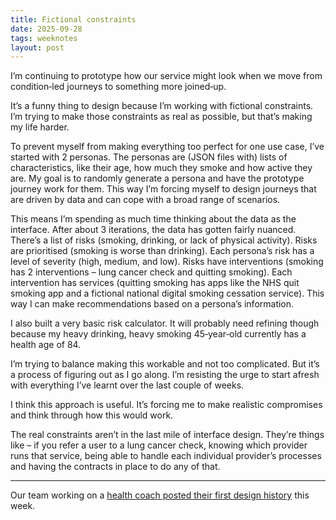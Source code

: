 ```yaml
---
title: Fictional constraints
date: 2025-09-28
tags: weeknotes
layout: post
---
```


I’m continuing to prototype how our service might look when we move from condition‑led journeys to something more joined‑up.

It’s a funny thing to design because I’m working with fictional constraints. I’m trying to make those constraints as real as possible, but that’s making my life harder.

To prevent myself from making everything too perfect for one use case, I’ve started with 2 personas. The personas are (JSON files with) lists of characteristics, like their age, how much they smoke and how active they are. My goal is to randomly generate a persona and have the prototype journey work for them. This way I’m forcing myself to design journeys that are driven by data and can cope with a broad range of scenarios.

This means I’m spending as much time thinking about the data as the interface. After about 3 iterations, the data has gotten fairly nuanced. There’s a list of risks (smoking, drinking, or lack of physical activity). Risks are prioritised (smoking is worse than drinking). Each persona’s risk has a level of severity (high, medium, and low). Risks have interventions (smoking has 2 interventions – lung cancer check and quitting smoking). Each intervention has services (quitting smoking has apps like the NHS quit smoking app and a fictional national digital smoking cessation service). This way I can make recommendations based on a persona’s information.

I also built a very basic risk calculator. It will probably need refining though because my heavy drinking, heavy smoking 45‑year‑old currently has a health age of 84.

I’m trying to balance making this workable and not too complicated. But it’s a process of figuring out as I go along. I’m resisting the urge to start afresh with everything I’ve learnt over the last couple of weeks.

I think this approach is useful. It’s forcing me to make realistic compromises and think through how this would work.

The real constraints aren’t in the last mile of interface design. They’re things like – if you refer a user to a lung cancer check, knowing which provider runs that service, being able to handle each individual provider’s processes and having the contracts in place to do any of that.

---

Our team working on a [health coach posted their first design history](https://design-history.prevention-services.nhs.uk/ai-health-coach/2025/09/) this week.
